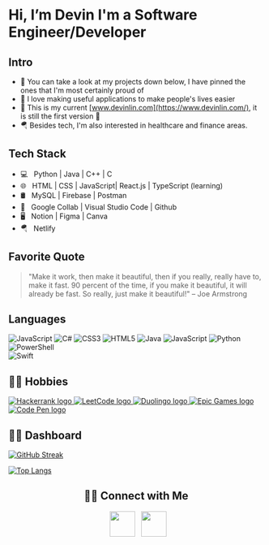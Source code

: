# Hi, I’m Devin I'm a Software Engineer/Developer

<h2>Intro</h2>

- 💚 You can take a look at my projects down below, I have pinned the ones that I'm most certainly proud of 
- 🌱 I love making useful applications to make people's lives easier
- 🌲 This is my current [www.devinlin.com](https://www.devinlin.com/), it is still the first version 🚧
- 🪂 Besides tech, I'm also interested in healthcare and finance areas.

<h2>Tech Stack</h2>

- 💻 &nbsp; Python | Java | C++ | C
- 🌐 &nbsp; HTML | CSS | JavaScript| React.js | TypeScript (learning)
- 🛢 &nbsp; MySQL | Firebase | Postman 
- 🔧 &nbsp; Google Collab | Visual Studio Code | Github
- 🖥 &nbsp; Notion | Figma | Canva
- 🪂 &nbsp; Netlify 

<h2>Favorite Quote</h2>

> "Make it work, then make it beautiful, then if you really, really have to, make it fast. 90 percent of the time, if you make it beautiful, it will already be fast. So really, just make it beautiful!" – Joe Armstrong

<h2>Languages </h2>

![JavaScript](https://img.shields.io/badge/javascript-%23323330.svg?style=for-the-badge&logo=javascript&logoColor=%23F7DF1E) 
![C#](https://img.shields.io/badge/c%23-%23239120.svg?style=for-the-badge&logo=c-sharp&logoColor=white)
![CSS3](https://img.shields.io/badge/css3-%231572B6.svg?style=for-the-badge&logo=css3&logoColor=white)
![HTML5](https://img.shields.io/badge/html5-%23E34F26.svg?style=for-the-badge&logo=html5&logoColor=white)
![Java](https://img.shields.io/badge/java-%23ED8B00.svg?style=for-the-badge&logo=java&logoColor=white)
![JavaScript](https://img.shields.io/badge/javascript-%23323330.svg?style=for-the-badge&logo=javascript&logoColor=%23F7DF1E)
![Python](https://img.shields.io/badge/python-3670A0?style=for-the-badge&logo=python&logoColor=ffdd54)
![PowerShell](https://img.shields.io/badge/PowerShell-%235391FE.svg?style=for-the-badge&logo=powershell&logoColor=white)	
![Swift](https://img.shields.io/badge/swift-F54A2A?style=for-the-badge&logo=swift&logoColor=white)

<h2> 🧑‍💻 Hobbies </h2>

<a href="https://www.hackerrank.com/">
  <img src="https://img.shields.io/badge/-Hackerrank-2EC866?style=for-the-badge&logo=HackerRank&logoColor=white" alt="Hackerrank logo">
</a>
<a href="https://leetcode.com/">
  <img src="https://img.shields.io/badge/LeetCode-000000?style=for-the-badge&logo=LeetCode&logoColor=#d16c06" alt="LeetCode logo">
</a><a href="https://www.duolingo.com">
  <img src="https://img.shields.io/badge/Duolingo-%234DC730.svg?style=for-the-badge&logo=Duolingo&logoColor=white" alt="Duolingo logo">
</a>
<a href="https://www.epicgames.com/">
  <img src="https://img.shields.io/badge/epicgames-%23313131.svg?style=for-the-badge&logo=epicgames&logoColor=white" alt="Epic Games logo">
</a>
<a href="https://codepen.io/thisisnotdevin">
  <img src="https://img.shields.io/badge/Codepen-000000?style=for-the-badge&logo=codepen&logoColor=white" alt="Code Pen logo">
</a>

<h2> 👩‍💻 Dashboard </h2>

<div>
  
[![GitHub Streak](https://github-readme-streak-stats.herokuapp.com?user=thisisnotdevin&theme=gotham&border_radius=5&fire=DD701B)](https://git.io/streak-stats)

  
[![Top Langs](https://github-readme-stats.vercel.app/api/top-langs/?username=thisisnotdevin&theme=gotham)](https://github.com/anuraghazra/github-readme-stats)
</div>

<div align="center">
<h2> 🤝🏻 Connect with Me </h2>

<p align="center">


&nbsp; <a href="https://www.linkedin.com/in/thisisnotdevin/" target="_blank" rel="noopener noreferrer"><img src="https://img.icons8.com/plasticine/100/000000/linkedin.png" width="50" /></a>
&nbsp; <a href="mailto:devin1299@outlook.com" target="_blank" rel="noopener noreferrer"><img src="https://img.icons8.com/plasticine/100/000000/gmail.png"  width="50" /></a>
</p>
</div>
 
